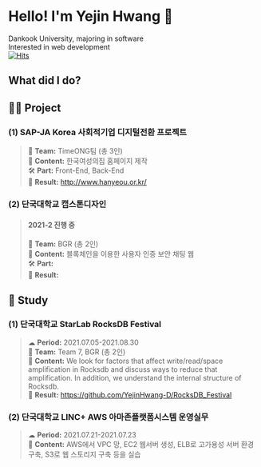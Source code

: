 # Hello! I'm Yejin Hwang 👩
Dankook University, majoring in software  
Interested in web development  
[![Hits](https://hits.seeyoufarm.com/api/count/incr/badge.svg?url=https%3A%2F%2Fgithub.com%2FYejinHwang-D&count_bg=%2379C83D&title_bg=%23555555&icon=&icon_color=%23E7E7E7&title=hits&edge_flat=false)](https://hits.seeyoufarm.com)


## What did I do?
##  🤝🏻 Project
### (1) SAP-JA Korea 사회적기업 디지털전환 프로젝트
> 👩 **Team:** TimeONG팀 (총 3인)  
> 📃 **Content:** 한국여성의집 홈페이지 제작  
> 🛠 **Part:** Front-End, Back-End  
> 💎 **Result:** http://www.hanyeou.or.kr/

### (2) 단국대학교 캡스톤디자인
> #### 2021-2 진행 중  
> 👩 **Team:** BGR (총 2인)  
> 📃 **Content:** 블록체인을 이용한 사용자 인증 보안 채팅 웹  
> 🛠 **Part:**  
> 💎 **Result:**  


## 📕 Study
### (1) 단국대학교 StarLab RocksDB Festival
> ☁ **Period:** 2021.07.05-2021.08.30  
> 👩 **Team:** Team 7, BGR (총 2인)  
> 📃 **Content:** We look for factors that affect write/read/space amplification in Rocksdb and discuss ways to reduce that amplification. In addition, we understand the internal structure of Rocksdb.  
> 💎 **Result:** https://github.com/YejinHwang-D/RocksDB_Festival   

### (2) 단국대학교 LINC+ AWS 아마존플랫폼시스템 운영실무
> ☁ **Period:** 2021.07.21-2021.07.23  
> 📃 **Content:** AWS에서 VPC 망, EC2 웹서버 생성, ELB로 고가용성 서버 환경 구축, S3로 웹 스토리지 구축 등을 실습  


